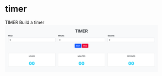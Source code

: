 # timer
TIMER
Build a timer 
![Aquí la descripción de la imagen por si no carga](https://raw.githubusercontent.com/anahiquintero99/timer/main/img/imgReadme.png)
